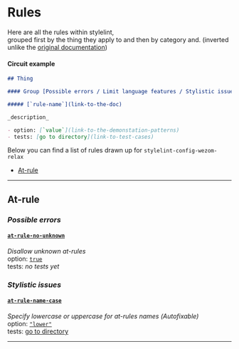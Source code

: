 # Rules

Here are all the rules within stylelint,  
grouped first by the thing they apply to and then by category and.
(inverted unlike the [original documentation](https://stylelint.io/user-guide/rules))

#### Circuit example 

```md
## Thing

#### Group [Possible errors / Limit language features / Stylistic issues]

##### [`rule-name`](link-to-the-doc)

_description_

- option: [`value`](link-to-the-demonstation-patterns)
- tests: [go to directory](link-to-test-cases)
```

Below you can find a list of rules drawn up for `stylelint-config-wezom-relax`

- [At-rule](#at-rule)

---

## At-rule

### _Possible errors_

#### [`at-rule-no-unknown`](https://stylelint.io/user-guide/rules/at-rule-no-unknown)

_Disallow unknown at-rules_  
option: [`true`](https://stylelint.io/user-guide/rules/at-rule-no-unknown#true)  
tests: _no tests yet_

### _Stylistic issues_

#### [`at-rule-name-case`](https://stylelint.io/user-guide/rules/at-rule-name-case)

_Specify lowercase or uppercase for at-rules names (Аutofixable)_  
option: [`"lower"`](https://stylelint.io/user-guide/rules/at-rule-name-case#lower)  
tests: [go to directory](../__tests__/at-rule-name-case)

---
